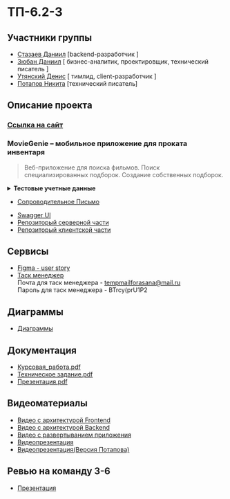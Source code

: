 # ТП-6.2-3
## Участники группы
* [Стазаев Даниил](https://github.com/deeeesp) [backend-разработчик ]
* [Зюбан Даниил](https://github.com/Danchik5z) [ бизнес-аналитик, проектировщик, технический писатель ]
* [Утянский Денис](https://github.com/Utyasnkiy) [ тимлид, client-разработчик ]
* [Потапов Никита](https://github.com/Nikita-hubn) [технический писатель] 

## Описание проекта
### [Ссылка на сайт](https://movie-genie-131a7.web.app/#/films)

### MovieGenie – мобильное приложение для проката инвентаря
> Веб-приложение для поиска фильмов. Поиск специализированных подборок. Создание собственных подборок.
<details>
    <summary><strong>Тестовые учетные данные</strong></summary>
    <table style="border: none">
        <tr><th>Роль</th><th>Логин</th><th>Пароль</th></tr>
        <tr><td>Администратор</td><td>administrator</td><td>administrator</td></tr>
	<tr><td>Пользователь</td><td>username</td><td>password</td></tr>
    </table>
</details> 

* [Сопроводительное Письмо](documentation/Сопроводильное_письмо.pdf)
- [Swagger UI](https://backend-deeeesp.cloud.okteto.net/swagger-ui/index.html#/)
- [Репозиторый серверной части](https://github.com/deeeesp/movie)
- [Репозиторый клиентской части](https://github.com/Utyasnkiy/movie_genie_front)

## Сервисы
* [Figma - user story](https://www.figma.com/file/nyQiM9eIQtUwxejK297c6k/user_story?node-id=0%3A1&t=AlMuVduIKMAJziPT-1)
* [Таск менеджер](https://app.asana.com/0/1205514818234132/1205514884174881)  
 Почта для таск менеджера - tempmailforasana@mail.ru  
 Пароль для таск менеджера - BTrcy(prU1P2  

## Диаграммы
- [Диаграммы](documentation/diagrams)

## Документация
- [Курсовая_работа.pdf](documentation/Курсовая.pdf)
- [Техническое задание.pdf](documentation/Technical_Specification_final_pdf.pdf)
- [Презентация.pdf](documentation/Presentation.pdf)


## Видеоматериалы
- [Видео с архитектурой Frontend](https://www.youtube.com/watch?v=K0BkC8RBmCw)
- [Видео с архитектурой Backend](https://youtu.be/9iz9zGZoy6U)
- [Видео с развертыванием приложения](https://www.youtube.com/watch?v=sLbqJmd39GQ)
- [Видеопрезентация](https://www.youtube.com/watch?v=ySp26QZfQ4Q&ab_channel=%D0%9D%D0%B8%D0%BA%D0%B8%D1%82%D0%B0%D0%9F%D0%BE%D1%82%D0%B0%D0%BF%D0%BE%D0%B2)
- [Видеопрезентация(Версия Потапова)](https://www.youtube.com/watch?v=L6bUvsSIMbM&ab_channel=%D0%9D%D0%B8%D0%BA%D0%B8%D1%82%D0%B0%D0%9F%D0%BE%D1%82%D0%B0%D0%BF%D0%BE%D0%B2)

## Ревью на команду 3-6
- [Презентация](documentation/review.pdf)



